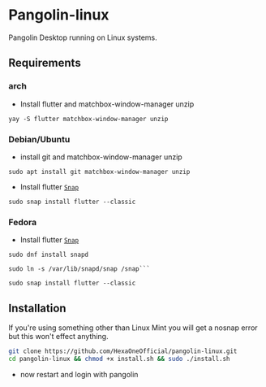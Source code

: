 # Pangolin-linux
Pangolin Desktop running on Linux systems.

## Requirements

### arch

- Install flutter and matchbox-window-manager unzip
```
yay -S flutter matchbox-window-manager unzip
```
### Debian/Ubuntu

- install git and matchbox-window-manager unzip
```
sudo apt install git matchbox-window-manager unzip
```
- Install flutter [`Snap`](https://snapcraft.io/flutter)
```
sudo snap install flutter --classic
```

### Fedora

- Install flutter [`Snap`](https://snapcraft.io/flutter)
```
sudo dnf install snapd
```

```
sudo ln -s /var/lib/snapd/snap /snap```
```

```
sudo snap install flutter --classic
```

## Installation

If you're using something other than Linux Mint you will get a nosnap error but this won't effect anything.
```bash
git clone https://github.com/HexaOneOfficial/pangolin-linux.git
cd pangolin-linux && chmod +x install.sh && sudo ./install.sh
```
- now restart and login with pangolin
